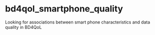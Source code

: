 # bd4qol_smartphone_quality
Looking for associations between smart phone characteristics and data quality in BD4QoL
